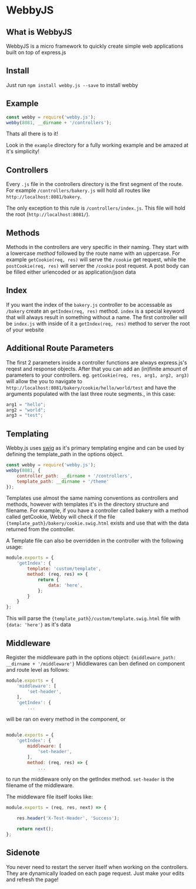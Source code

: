 # WebbyJS

## What is WebbyJS
WebbyJS is a micro framework to quickly create simple web applications built on top of express.js

## Install
Just run `npm install webby.js --save` to install webby

## Example
```js
const webby = require('webby.js');
webby(8081, __dirname + '/controllers');
```
Thats all there is to it!

Look in the `example` directory for a fully working example and be amazed at it's simplicity!

## Controllers
Every `.js` file in the controllers directory is the first segment of the route.
For example `/controllers/bakery.js` will hold all routes like `http://localhost:8081/bakery`.

The only exception to this rule is `/controllers/index.js`.
This file will hold the root (`http://localhost:8081/`).

## Methods
Methods in the controllers are very specific in their naming.
They start with a lowercase _method_ followed by the route name with an uppercase.
For example `getCookie(req, res)` will serve the `/cookie` get request,
while the `postCookie(req, res)` will server the `/cookie` post request.
A post body can be filled either urlencoded or as application/json data

## Index
If you want the index of the `bakery.js` controller to be accessable as `/bakery` create an `getIndex(req, res)` method.
`index` is a special keyword that will always result in something without a name. The first controller will be `index.js`
with inside of it a `getIndex(req, res)` method to server the root of your website

## Additional Route Parameters
The first 2 parameters inside a controller functions are always express.js's reqest and response objects.
After that you can add an (in)finite amount of parameters to your controllers. eg. `getCookie(req, res, arg1, arg2, arg3)`
will allow the you to navigate to `http://localhost:8081/bakery/cookie/hello/world/test` and have the arguments populated
with the last three route segments., in this case:
```js
arg1 = "hello";
arg2 = "world";
arg3 = "test";
```

## Templating
Webby.js uses [swig](https://github.com/node-swig/swig-templates) as it's primary templating engine and can be used by defining the template_path in the options object.
```js
const webby = require('webby.js');
webby(8081, {
    controller_path: __dirname + '/controllers',
    template_path: __dirname + '/theme'
});
```
Templates use almost the same naming conventions as controllers and methods,
however with templates it's in the directory structure and filename.
For example, if you have a controller called bakery with a method called getCookie,
Webby will check if the file `{template_path}/bakery/cookie.swig.html` exists
and use that with the data returned from the controller.

A Template file can also be overridden in the controller with the following usage:
```js
module.exports = {
    'getIndex': {
        template: 'custom/template',
        method: (req, res) => {
            return {
                data: 'here',
            };
        }
    }
};
```
This will parse the `{template_path}/custom/template.swig.html` file with `{data: 'here'}` as it's data

## Middleware
Register the middleware path in the options object: `{middleware_path: __dirname + '/middleware'}`
Middlewares can ben defined on component and route level as follows:
```js
module.exports = {
    'middleware': [
        'set-header',
    ],
    'getIndex': {
        ...
```
will be ran on every method in the component, or
```js

module.exports = {
    'getIndex': {
        middleware: [
            'set-header',
        ],
        method: (req, res) => {
            ...
```
to run the middleware only on the getIndex method. `set-header` is the filename of the middleware.

The middleware file itself looks like:
```js
module.exports = (req, res, next) => {

    res.header('X-Test-Header', 'Success');

    return next();
};
```

## Sidenote
You never need to restart the server itself when working on the controllers.
They are dynamically loaded on each page request.
Just make your edits and refresh the page!
